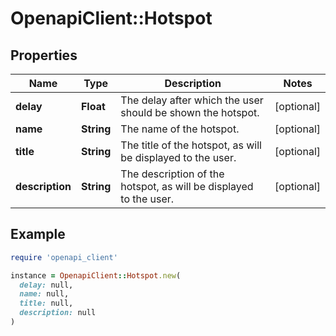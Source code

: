 # OpenapiClient::Hotspot

## Properties

| Name | Type | Description | Notes |
| ---- | ---- | ----------- | ----- |
| **delay** | **Float** | The delay after which the user should be shown the hotspot.  | [optional] |
| **name** | **String** | The name of the hotspot.  | [optional] |
| **title** | **String** | The title of the hotspot, as will be displayed to the user.  | [optional] |
| **description** | **String** | The description of the hotspot, as will be displayed to the user.  | [optional] |

## Example

```ruby
require 'openapi_client'

instance = OpenapiClient::Hotspot.new(
  delay: null,
  name: null,
  title: null,
  description: null
)
```

